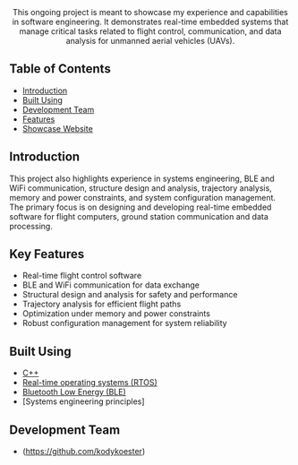 <!--<p align="center">
  <a href="" rel="noopener">
 <img width=300px height=200px src="" alt="Project logo"></a>
</p>
<h3 align="center">SOME TITLE</h3>-->

<div align="center">
<a name = "about"></a>
This ongoing project is meant to showcase my experience and capabilities in software engineering. It demonstrates real-time embedded systems that manage critical tasks related to flight control, communication, and data analysis for unmanned aerial vehicles (UAVs).
</div>

## Table of Contents
- [Introduction](#introduction)
- [Built Using](#built_using)
- [Development Team](#designer)
- [Features](#features)
- [Showcase Website](https://kodykoester.com/pages/ke/ke.html)


## Introduction <a name = "introduction"></a>
This project also highlights experience in systems engineering, BLE and WiFi communication, structure design and analysis, trajectory analysis, memory and power constraints, and system configuration management. The primary focus is on designing and developing real-time embedded software for flight computers, ground station communication and data processing.

## Key Features <a name = "features"></a>
- Real-time flight control software
- BLE and WiFi communication for data exchange
- Structural design and analysis for safety and performance
- Trajectory analysis for efficient flight paths
- Optimization under memory and power constraints
- Robust configuration management for system reliability

## Built Using <a name = "built_using"></a>
- [C++](https://cplusplus.com/) 
- [Real-time operating systems (RTOS)](https://www.geeksforgeeks.org/real-time-operating-system-rtos/) 
- [Bluetooth Low Energy (BLE)](https://docs.arduino.cc/learn/communication/bluetooth)
- [Systems engineering principles]

## Development Team <a name = "designer"></a>
- (https://github.com/kodykoester)
